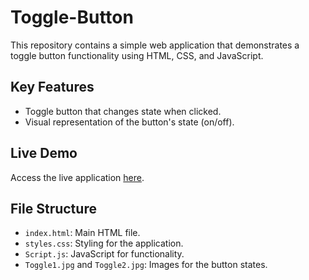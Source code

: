 # Toggle-Button

This repository contains a simple web application that demonstrates a toggle button functionality using HTML, CSS, and JavaScript.

## Key Features
- Toggle button that changes state when clicked.
- Visual representation of the button's state (on/off).

## Live Demo
Access the live application [here](https://venkyrock143.github.io/Toggle-Button/).

## File Structure
- `index.html`: Main HTML file.
- `styles.css`: Styling for the application.
- `Script.js`: JavaScript for functionality.
- `Toggle1.jpg` and `Toggle2.jpg`: Images for the button states.
